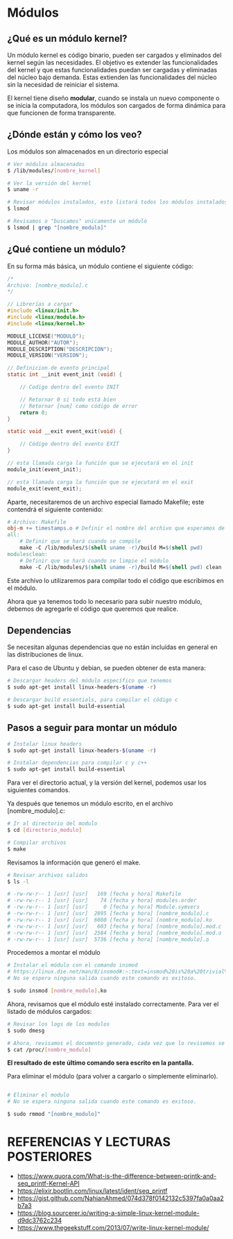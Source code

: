 # Módulos

## ¿Qué es un módulo kernel?

Un módulo kernel es código binario, pueden ser cargados y eliminados del kernel según las necesidades. El objetivo es extender las funcionalidades del kernel y que estas funcionalidades puedan ser cargadas y eliminadas del núcleo bajo demanda. Estas extienden las funcionalidades del núcleo sin la necesidad de reiniciar el sistema.

El kernel tiene diseño **modular**, cuando se instala un nuevo componente o se inicia la computadora, los módulos son cargados de forma dinámica para que funcionen de forma transparente.

## ¿Dónde están y cómo los veo?

Los módulos son almacenados en un directorio especial

```bash
# Ver módulos almacenados
$ /lib/modules/[nombre_kernel]

# Ver la versión del kernel
$ uname -r

# Revisar módulos instalados, esto listará todos los módulos instalados en el kernel
$ lsmod

# Revisamos o "buscamos" unicamente un módulo
$ lsmod | grep "[nombre_modulo]"

```

## ¿Qué contiene un módulo?

En su forma más básica, un módulo contiene el siguiente código:

```c
/*
Archivo: [nombre_modulo].c
*/

// Librerías a cargar
#include <linux/init.h>
#include <linux/module.h>
#include <linux/kernel.h>

MODULE_LICENSE("MODULO");
MODULE_AUTHOR("AUTOR");
MODULE_DESCRIPTION("DESCRIPCION");
MODULE_VERSION("VERSION");

// Definicion de evento principal
static int __init event_init (void) {

    // Codigo dentro del evento INIT

    // Retornar 0 si todo está bien
    // Retornar [num] como código de error
    return 0;
}

static void __exit event_exit(void) {

    // Código dentro del evento EXIT
}

// esta llamada carga la función que se ejecutará en el init
module_init(event_init);

// esta llamada carga la función que se ejecutará en el exit
module_exit(event_exit);
```

Aparte, necesitaremos de un archivo especial llamado Makefile; este contendrá el siguiente contenido:

```Makefile
# Archivo: Makefile
obj-m += timestamps.o # Definir el nombre del archivo que esperamos de salida
all:
    # Definir que se hará cuando se compile
	make -C /lib/modules/$(shell uname -r)/build M=$(shell pwd)
modulesclean:
    # Definir que se hará cuando se limpie el módulo
	make -C /lib/modules/$(shell uname -r)/build M=$(shell pwd) clean
```

Este archivo lo utilizaremos para compilar todo el código que escribimos en el módulo.

Ahora que ya tenemos todo lo necesario para subir nuestro módulo, debemos de agregarle el código que queremos que realice.

## Dependencias

Se necesitan algunas dependencias que no están incluídas en general en las distribuciones de linux.

Para el caso de Ubuntu y debian, se pueden obtener de esta manera:

```bash
# Descargar headers del módulo específico que tenemos
$ sudo apt-get install linux-headers-$(uname -r)

# Descargar build essentials, para compilar el código c
$ sudo apt-get install build-essential
```

## Pasos a seguir para montar un módulo

```bash
# Instalar linux headers
$ sudo apt-get install linux-headers-$(uname -r)

# Instalar dependencias para compilar c y c++
$ sudo apt-get install build-essential
```

Para ver el directorio actual, y la versión del kernel, podemos usar los siguientes comandos.

Ya después que tenemos un módulo escrito, en el archivo [nombre_modulo].c:

```bash
# Ir al directorio del modulo
$ cd [directorio_modulo]

# Compilar archivos
$ make
```

Revisamos la información que generó el make.

```bash
# Revisar archivos salidos
$ ls -l

# -rw-rw-r-- 1 [usr] [usr]   169 [fecha y hora] Makefile
# -rw-rw-r-- 1 [usr] [usr]    74 [fecha y hora] modules.order
# -rw-rw-r-- 1 [usr] [usr]     0 [fecha y hora] Module.symvers
# -rw-rw-r-- 1 [usr] [usr]  2895 [fecha y hora] [nombre_modulo].c
# -rw-rw-r-- 1 [usr] [usr]  6080 [fecha y hora] [nombre_modulo].ko
# -rw-rw-r-- 1 [usr] [usr]   603 [fecha y hora] [nombre_modulo].mod.c
# -rw-rw-r-- 1 [usr] [usr]  2584 [fecha y hora] [nombre_modulo].mod.o
# -rw-rw-r-- 1 [usr] [usr]  5736 [fecha y hora] [nombre_modulo].o
```

Procedemos a montar el módulo

```bash
# Instalar el módulo con el comando insmod
# https://linux.die.net/man/8/insmod#:~:text=insmod%20is%20a%20trivial%20program,is%20taken%20from%20standard%20input
# No se espera ninguna salida cuando este comando es exitoso.

$ sudo insmod [nombre_modulo].ko
```

Ahora, revisamos que el módulo esté instalado correctamente. Para ver el listado de módulos cargados:

```bash
# Revisar los logs de los modulos
$ sudo dmesg

# Ahora, revisamos el documento generado, cada vez que lo revisemos se reescribirá
$ cat /proc/[nombre_modulo]

```

**El resultado de este último comando sera escrito en la pantalla.**

Para eliminar el módulo (para volver a cargarlo o simplemente eliminarlo).

```bash

# Eliminar el modulo
# No se espera ninguna salida cuando este comando es exitoso.

$ sudo rmmod "[nombre_modulo]"

```

# REFERENCIAS Y LECTURAS POSTERIORES

- https://www.quora.com/What-is-the-difference-between-printk-and-seq_printf-Kernel-API
- https://elixir.bootlin.com/linux/latest/ident/seq_printf
- https://gist.github.com/NahianAhmed/074d378f0142132c5397fa0a0aa2b7a3
- https://blog.sourcerer.io/writing-a-simple-linux-kernel-module-d9dc3762c234
- https://www.thegeekstuff.com/2013/07/write-linux-kernel-module/
